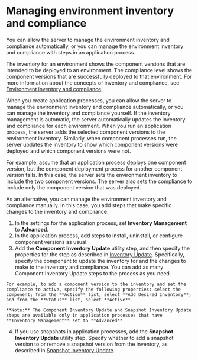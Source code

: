 # Managing environment inventory and compliance

You can allow the server to manage the environment inventory and compliance automatically, or you can manage the environment inventory and compliance with steps in an application process.

The inventory for an environment shows the component versions that are intended to be deployed to an environment. The compliance level shows the component versions that are successfully deployed to that environment. For more information about the concepts of inventory and compliance, see [Environment inventory and compliance](env_compliance.md).

When you create application processes, you can allow the server to manage the environment inventory and compliance automatically, or you can manage the inventory and compliance yourself. If the inventory management is automatic, the server automatically updates the inventory and compliance for each environment. When you run an application process, the server adds the selected component versions to the environment inventory. Similarly, when component processes run, the server updates the inventory to show which component versions were deployed and which component versions were not.

For example, assume that an application process deploys one component version, but the component deployment process for another component version fails. In this case, the server sets the environment inventory to include the two component versions. The server also sets the compliance to include only the component version that was deployed.

As an alternative, you can manage the environment inventory and compliance manually. In this case, you add steps that make specific changes to the inventory and compliance.

1.  In the settings for the application process, set **Inventory Management** to **Advanced**.
2.  In the application process, add steps to install, uninstall, or configure component versions as usual.
3.   Add the **Component Inventory Update** utility step, and then specify the properties for the step as described in [Inventory Update](app_process_inventory_update.md). Specifically, specify the component to update the inventory for and the changes to make to the inventory and compliance. You can add as many Component Inventory Update steps to the process as you need.

    For example, to add a component version to the inventory and set the compliance to active, specify the following properties: select the component; from the **Action** list, select **Add Desired Inventory**; and from the **Status** list, select **Active**.

    **Note:** The Component Inventory Update and Snapshot Inventory Update steps are available only in application processes that have **Inventory Management** set to **Advanced**.

4.   If you use snapshots in application processes, add the **Snapshot Inventory Update** utility step. Specify whether to add a snapshot version to or remove a snapshot version from the inventory, as described in [Snapshot Inventory Update](app_process_snap_update.md). 

